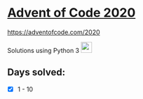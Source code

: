 # [Advent of Code 2020](https://adventofcode.com/2020)

https://adventofcode.com/2020

Solutions using Python 3 <img src="https://www.python.org/static/opengraph-icon-200x200.png" width=25>

## Days solved:
- [x] 1 - 10